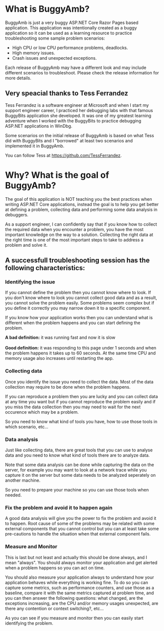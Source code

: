 <h1>What is BuggyAmb?</h1>

BuggyAmb is just a very buggy ASP.NET Core Razor Pages based application. This application was intentionally created as a buggy application so it can be used as a learning resource to practice troubleshooting some sample problem scenarios:

* High CPU or low CPU performance problems, deadlocks.
* High memory issues.
* Crash issues and unexpected exceptions.

Each release of BuggyAmb may have a different look and may include different scenarios to troubleshoot. Please check the release information for more details.

<h2>Very speacial thanks to Tess Ferrandez</h2>

Tess Ferrandez is a software engineer at Microsoft and when I start my support engineer career, I practiced her debugging labs with that famous BuggyBits application she developed. It was one of my greatest learning adventure when I worked with the BuggyBits to practice debugging ASP.NET applications in WinDbg.

Some scenarios on the initial release of BuggyAmb is based on what Tess did with BuggyBits and I "borrowed" at least two scenarios and implemented it in BuggyAmb.

You can follow Tess at https://github.com/TessFerrandez.

<h1>Why? What is the goal of BuggyAmb?</h1>

The goal of this application is NOT teaching you the best practices when writing ASP.NET Core applications, instead the goal is to help you get better at defining a problem, collecting data and performing some data analysis in debuggers.

As a support engineer, I can confidently say that if you know how to collect the required data when you encounter a problem, you have the most important knowledge on the way to a solution. Collecting the right data at the right time is one of the most important steps to take to address a problem and solve it.

<h2>A successfull troubleshooting session has the following characteristics:</h2>

<h3>Identifying the issue</h3>

If you cannot define the problem then you cannot know where to look. If you don't know where to look you cannot collect good data and as a result, you cannot solve the problem easily. Some problems seem complex but if you define it correctly you may narrow down it to a specific component.

If you know how your application works then you can understand what is different when the problem happens and you can start defining the problem.

<b>A bad definition:</b> it was running fast and now it is slow
<br/>
<br/>
<b>Good definition:</b> it was responding to this page under 1 seconds and when the problem happens it takes up to 60 seconds. At the same time CPU and memory usage also increases until restarting the app.

<h3>Collecting data</h3>

Once you identify the issue you need to collect the data. Most of the data collection may require to be done when the problem happens. 

If you can reproduce a problem then you are lucky and you can collect data at any time you want but if you cannot reproduce the problem easily and if you miss the data collection then you may need to wait for the next occurence which may be a problem.

So you need to know what kind of tools you have, how to use those tools in which scenario, etc...

<h3>Data analysis</h3>

Just like collecting data, there are great tools that you can use to analyse data and you need to know what kind of tools there are to analyze data.

Note that some data analysis can be done while capturing the data on the server, for example you may want to look at a network trace while you capture it on the server but some data needs to be analyzed seperately on another machine.

So you need to prepare your machine so you can use those tools when needed.

<h3>Fix the problem and avoid it to happen again</h3>

A good data analysis will give you the power to fix the problem and avoid it to happen. Root cause of some of the problems may be related with some external components that you cannot control but you can at least take some pre-cautions to handle the situation when that external component fails.

<h3>Measure and Monitor</h3>

This is last but not least and actually this should be done always, and I mean "always". You should always monitor your application and get alerted when a problem happens so you can act on time.

You should also measure your application always to understand how your application behaves while everything is working fine. To do so you can capture some metrics, such as performance counters, and use those as a baseline, compare it with the same metrics captured at problem time, and you can then answer the following questions: what changed, are the exceptions increasing, are the CPU and/or memory usages unexpected, are there any contention or context switching?, etc...

As you can see if you measure and monitor then you can easily start identifying the problem.
